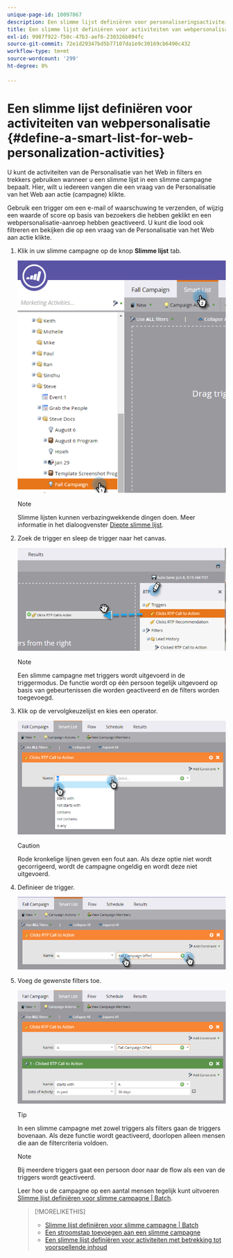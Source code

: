```yaml
---
unique-page-id: 10097867
description: Een slimme lijst definiëren voor personaliseringsactiviteiten voor het web - Marketo Docs - Productdocumentatie
title: Een slimme lijst definiëren voor activiteiten van webpersonalisatie
exl-id: 9987f922-f50c-47b3-aef6-230326b094fc
source-git-commit: 72e1d29347bd5b77107da1e9c30169cb6490c432
workflow-type: tm+mt
source-wordcount: '299'
ht-degree: 0%

---
```


# Een slimme lijst definiëren voor activiteiten van webpersonalisatie {#define-a-smart-list-for-web-personalization-activities}

U kunt de activiteiten van de Personalisatie van het Web in filters en trekkers gebruiken wanneer u een slimme lijst in een slimme campagne bepaalt. Hier, wilt u iedereen vangen die een vraag van de Personalisatie van het Web aan actie (campagne) klikte.

Gebruik een trigger om een e-mail of waarschuwing te verzenden, of wijzig een waarde of score op basis van bezoekers die hebben geklikt en een webpersonalisatie-aanroep hebben geactiveerd. U kunt die lood ook filtreren en bekijken die op een vraag van de Personalisatie van het Web aan actie klikte.

1. Klik in uw slimme campagne op de knop **Slimme lijst** tab.

   ![](assets/image2016-2-9-10-3a49-3a18.png)

   >[!NOTE]
   >
   >Slimme lijsten kunnen verbazingwekkende dingen doen. Meer informatie in het dialoogvenster [Diepte slimme lijst](/help/marketo/product-docs/core-marketo-concepts/smart-campaigns/understanding-smart-campaigns.md).

1. Zoek de trigger en sleep de trigger naar het canvas.

   ![](assets/image2016-6-8-9-3a24-3a24.png)

   >[!NOTE]
   >
   >Een slimme campagne met triggers wordt uitgevoerd in de triggermodus. De functie wordt op één persoon tegelijk uitgevoerd op basis van gebeurtenissen die worden geactiveerd en de filters worden toegevoegd.

1. Klik op de vervolgkeuzelijst en kies een operator.

   ![](assets/image2016-6-7-11-3a10-3a8.png)

   >[!CAUTION]
   >
   >Rode kronkelige lijnen geven een fout aan. Als deze optie niet wordt gecorrigeerd, wordt de campagne ongeldig en wordt deze niet uitgevoerd.

1. Definieer de trigger.

   ![](assets/image2016-6-7-11-3a12-3a23.png)

1. Voeg de gewenste filters toe.

   ![](assets/image2016-6-7-11-3a14-3a20.png)

   >[!TIP]
   >
   >In een slimme campagne met zowel triggers als filters gaan de triggers bovenaan. Als deze functie wordt geactiveerd, doorlopen alleen mensen die aan de filtercriteria voldoen.

   >[!NOTE]
   >
   >Bij meerdere triggers gaat een persoon door naar de flow als een van de triggers wordt geactiveerd.

   Leer hoe u de campagne op een aantal mensen tegelijk kunt uitvoeren [Slimme lijst definiëren voor slimme campagne | Batch](/help/marketo/product-docs/core-marketo-concepts/smart-campaigns/creating-a-smart-campaign/define-smart-list-for-smart-campaign-batch.md).

   >[!MORELIKETHIS]
   >
   >* [Slimme lijst definiëren voor slimme campagne | Batch](/help/marketo/product-docs/core-marketo-concepts/smart-campaigns/creating-a-smart-campaign/define-smart-list-for-smart-campaign-batch.md)
   >* [Een stroomstap toevoegen aan een slimme campagne](/help/marketo/product-docs/core-marketo-concepts/smart-campaigns/flow-actions/add-a-flow-step-to-a-smart-campaign.md)
   >* [Een slimme lijst definiëren voor activiteiten met betrekking tot voorspellende inhoud](/help/marketo/product-docs/predictive-content/define-a-smart-list-for-predictive-content-activities.md)

